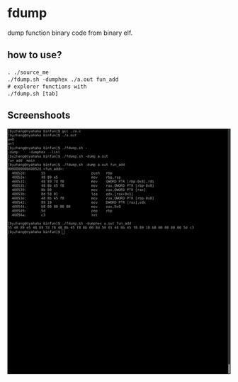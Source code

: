 # fdump

dump function binary code from binary elf.

## how to use?

````
. ./source_me
./fdump.sh -dumphex ./a.out fun_add
# explorer functions with
./fdump.sh [tab]
````

## Screenshoots

![](/sc1.png)
